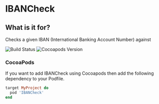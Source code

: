 # IBANCheck
What is it for?
-------------------
Checks a given IBAN (International Banking Account Number) against 

![Build Status](https://travis-ci.org/HHuckebein/IBANCheck.svg?branch=master) ![Cocoapods Version](https://img.shields.io/cocoapods/v/IBANCheck.svg)

### CocoaPods

If you want to add IBANCheck using Cocoapods then add the following dependency
to your Podfile.

```ruby
target MyProject do
  pod 'IBANCheck'
end
```

